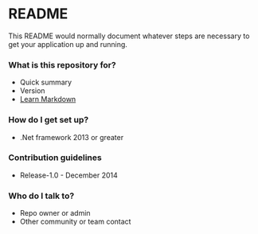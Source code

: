 # README #

This README would normally document whatever steps are necessary to get your application up and running.

### What is this repository for? ###

* Quick summary
* Version
* [Learn Markdown](https://bitbucket.org/tutorials/markdowndemo)

### How do I get set up? ###

* .Net framework 2013 or greater

### Contribution guidelines ###

* Release-1.0 - December 2014

### Who do I talk to? ###

* Repo owner or admin
* Other community or team contact